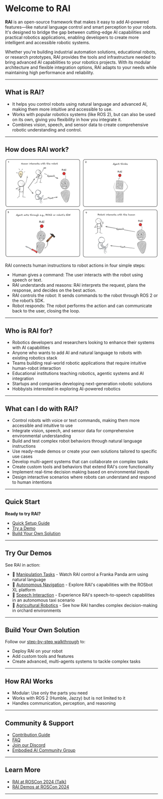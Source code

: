 # Welcome to RAI

**RAI** is an open-source framework that makes it easy to add AI-powered features—like natural language control and smart perception to your robots. It's designed to bridge the gap between cutting-edge AI capabilities and practical robotics applications, enabling developers to create more intelligent and accessible robotic systems.

Whether you're building industrial automation solutions, educational robots, or research prototypes, RAI provides the tools and infrastructure needed to bring advanced AI capabilities to your robotics projects. With its modular architecture and flexible integration options, RAI adapts to your needs while maintaining high performance and reliability.

---

## What is RAI?

-   It helps you control robots using natural language and advanced AI, making them more intuitive and accessible to use.
-   Works with popular robotics systems (like ROS 2), but can also be used on its own, giving you flexibility in how you integrate it.
-   Combines vision, speech, and sensor data to create comprehensive robotic understanding and control.

---

## How does RAI work?

<div style="text-align: center;"><img src="../../imgs/rai_steps.png" alt="rai-steps"></div>

RAI connects human instructions to robot actions in four simple steps:

-   Human gives a command: The user interacts with the robot using speech or text.
-   RAI understands and reasons: RAI interprets the request, plans the response, and decides on the best action.
-   RAI controls the robot: It sends commands to the robot through ROS 2 or the robot’s SDK.
-   Robot responds: The robot performs the action and can communicate back to the user, closing the loop.

---

## Who is RAI for?

-   Robotics developers and researchers looking to enhance their systems with AI capabilities
-   Anyone who wants to add AI and natural language to robots with existing robotics stack
-   Teams building real-world robotic applications that require intuitive human-robot interaction
-   Educational institutions teaching robotics, agentic systems and AI integration
-   Startups and companies developing next-generation robotic solutions
-   Hobbyists interested in exploring AI-powered robotics

---

## What can I do with RAI?

-   Control robots with voice or text commands, making them more accessible and intuitive to use
-   Integrate vision, speech, and sensor data for comprehensive environmental understanding
-   Build and test complex robot behaviors through natural language instructions
-   Use ready-made demos or create your own solutions tailored to specific use cases
-   Develop multi-agent systems that can collaborate on complex tasks
-   Create custom tools and behaviors that extend RAI's core functionality
-   Implement real-time decision making based on environmental inputs
-   Design interactive scenarios where robots can understand and respond to human intentions

---

## Quick Start

**Ready to try RAI?**

-   [Quick Setup Guide](../setup/install.md)
-   [Try a Demo](#try-our-demos)
-   [Build Your Own Solution](#build-your-own-solution)

---

## Try Our Demos

See RAI in action:

-   🤖 [Manipulation Tasks](demos/manipulation.md) - Watch RAI control a Franka Panda arm using natural language
-   🚗 [Autonomous Navigation](demos/rosbot_xl.md) - Explore RAI's capabilities with the ROSbot XL platform
-   🎤 [Speech Interaction](demos/taxi.md) - Experience RAI's speech-to-speech capabilities in an autonomous taxi scenario
-   🚜 [Agricultural Robotics](demos/agriculture.md) - See how RAI handles complex decision-making in orchard environments

---

## Build Your Own Solution

Follow our [step-by-step walkthrough](../tutorials/walkthrough.md) to:

-   Deploy RAI on your robot
-   Add custom tools and features
-   Create advanced, multi-agents systems to tackle complex tasks

---

## How RAI Works

-   Modular: Use only the parts you need
-   Works with ROS 2 (Humble, Jazzy) but is not limited to it
-   Handles communication, perception, and reasoning

---

## Community & Support

-   [Contribution Guide](../faq/contributing/CONTRIBUTING.md)
-   [FAQ](../faq/faq.md)
-   [Join our Discord](https://discord.gg/3PGHgTaJSB)
-   [Embodied AI Community Group](https://github.com/ros-wg-embodied-ai)

---

## Learn More

-   [RAI at ROSCon 2024 (Talk)](https://vimeo.com/1026029511)
-   [RAI Demos at ROSCon 2024](https://vimeo.com/user222230448/rai-roscon24-reel)

---
